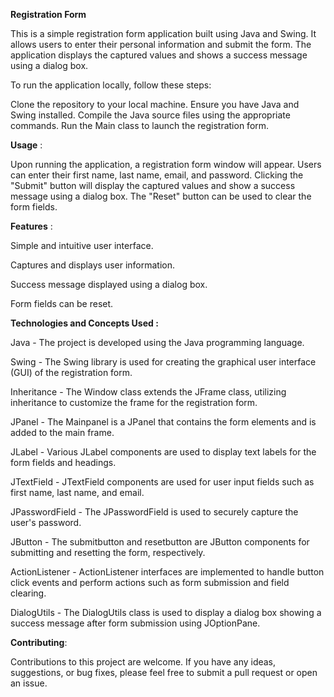 __Registration Form__

This is a simple registration form application built using Java and Swing. It allows users to enter their personal information and submit the form. The application displays the captured values and shows a success message using a dialog box.

To run the application locally, follow these steps:

Clone the repository to your local machine.
Ensure you have Java and Swing installed.
Compile the Java source files using the appropriate commands.
Run the Main class to launch the registration form.

__Usage__ :

Upon running the application, a registration form window will appear. Users can enter their first name, last name, email, and password. Clicking the "Submit" button will display the captured values and show a success message using a dialog box. The "Reset" button can be used to clear the form fields.

__Features__ :

Simple and intuitive user interface.

Captures and displays user information.

Success message displayed using a dialog box.

Form fields can be reset.

__Technologies and Concepts Used :__

Java - The project is developed using the Java programming language.

Swing - The Swing library is used for creating the graphical user interface (GUI) of the registration form.

Inheritance - The Window class extends the JFrame class, utilizing inheritance to customize the frame for the registration form.

JPanel - The Mainpanel is a JPanel that contains the form elements and is added to the main frame.

JLabel - Various JLabel components are used to display text labels for the form fields and headings.

JTextField - JTextField components are used for user input fields such as first name, last name, and email.

JPasswordField - The JPasswordField is used to securely capture the user's password.

JButton - The submitbutton and resetbutton are JButton components for submitting and resetting the form, respectively.

ActionListener - ActionListener interfaces are implemented to handle button click events and perform actions such as form submission and field clearing.

DialogUtils - The DialogUtils class is used to display a dialog box showing a success message after form submission using JOptionPane.


__Contributing__:

Contributions to this project are welcome. If you have any ideas, suggestions, or bug fixes, please feel free to submit a pull request or open an issue.
